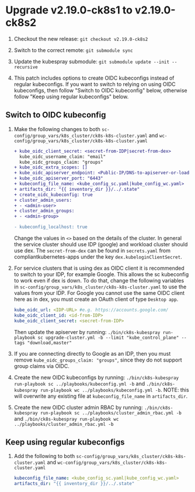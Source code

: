 # Upgrade v2.19.0-ck8s1 to v2.19.0-ck8s2

1. Checkout the new release: `git checkout v2.19.0-ck8s2`

1. Switch to the correct remote: `git submodule sync`

1. Update the kubespray submodule: `git submodule update --init --recursive`

1. This patch includes options to create OIDC kubeconfigs instead of regular kubeconfigs. If you want to switch to relying on using OIDC kubeconfigs, then follow "Switch to OIDC kubeconfig" below, otherwise follow "Keep using regular kubeconfigs" below.

## Switch to OIDC kubeconfig

1. Make the following changes to both `sc-config/group_vars/k8s_cluster/ck8s-k8s-cluster.yaml` and `wc-config/group_vars/k8s_cluster/ck8s-k8s-cluster.yaml`

    ```diff
    + kube_oidc_client_secret: <secret-from-IDP|secret-from-dex>
      kube_oidc_username_claim: "email"
      kube_oidc_groups_claim: "groups"
    + kube_oidc_extra_scopes: []
    + kube_oidc_apiserver_endpoint: <Public-IP/DNS-to-apiserver-or-loadbalancer>
    + kube_oidc_apiserver_port: "6443"
    + kubeconfig_file_name: <kube_config_sc.yaml|kube_config_wc.yaml>
    + artifacts_dir: "{{ inventory_dir }}/../.state"
    + create_oidc_kubeconfig: true
    + cluster_admin_users:
    + - <admin-user>
    + cluster_admin_groups:
    + - <admin-group>

    - kubeconfig_localhost: true
    ```

    Change the values in `<>` based on the details of the cluster. In general the service cluster should use IDP (google) and workload cluster should use dex. The `secret-from-dex` can be found in `secrets.yaml` from compliantkubernetes-apps under the key `dex.kubeloginClientSecret`.

1. For service clusters that is using dex as OIDC client it is recommended to switch to your IDP, for example Google. This allows the sc kubeconfig to work even if dex is down. To do that, change the following variables in `sc-config/group_vars/k8s_cluster/ck8s-k8s-cluster.yaml` to use the values from your IDP. For Google you cannot use the same OIDC client here as in dex, you must create an OAuth client of type `Desktop app`.

    ```yaml
    kube_oidc_url: <IDP-URL> #e.g. https://accounts.google.com/
    kube_oidc_client_id: <id-from-IDP>
    kube_oidc_client_secret: <secret-from-IDP>
    ```

    Then update the apiserver by running: `./bin/ck8s-kubespray run-playbook sc upgrade-cluster.yml -b --limit "kube_control_plane" --tags "download,master"`

1. If you are connecting directly to Google as an IDP, then you must remove `kube_oidc_groups_claim: "groups"`, since they do not support group claims via OIDC.

1. Create the new OIDC kubeconfigs by running: `./bin/ck8s-kubespray run-playbook sc ../playbooks/kubeconfig.yml -b` and `./bin/ck8s-kubespray run-playbook wc ../playbooks/kubeconfig.yml -b`. NOTE: this will overwrite any existing file at `kubeconfig_file_name` in `artifacts_dir`.

1. Create the new OIDC cluster admin RBAC by running: `./bin/ck8s-kubespray run-playbook sc ../playbooks/cluster_admin_rbac.yml -b` and `./bin/ck8s-kubespray run-playbook wc ../playbooks/cluster_admin_rbac.yml -b`

## Keep using regular kubeconfigs

1. Add the following to both `sc-config/group_vars/k8s_cluster/ck8s-k8s-cluster.yaml` and `wc-config/group_vars/k8s_cluster/ck8s-k8s-cluster.yaml`

    ```yaml
    kubeconfig_file_name: <kube_config_sc.yaml|kube_config_wc.yaml>
    artifacts_dir: "{{ inventory_dir }}/../.state"
    ```
